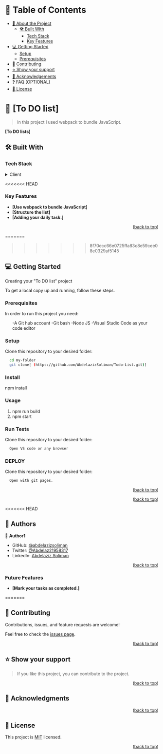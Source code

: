 <!-- TABLE OF CONTENTS -->

# 📗 Table of Contents

- [📖 About the Project](#about-project)
  - [🛠 Built With](#built-with)
    - [Tech Stack](#tech-stack)
    - [Key Features](#key-features)
- [💻 Getting Started](#getting-started)
  - [Setup](#setup)
  - [Prerequisites](#prerequisites)
- [🤝 Contributing](#contributing)
- [⭐️ Show your support](#support)
- [🙏 Acknowledgements](#acknowledgements)
- [❓ FAQ (OPTIONAL)](#faq)
- [📝 License](#license)

<!-- PROJECT DESCRIPTION -->

# 📖 [To DO list] <a name="about-project"></a>

> In this project I used webpack to bundle JavaScript.

**[To DO lists]**

## 🛠 Built With <a name="built-with"></a>

### Tech Stack <a name="tech-stack"></a>

<details>
  <summary>Client</summary>
</details>

<<<<<<< HEAD

<!-- Features -->

### Key Features <a name="key-features"></a>

- **[Use webpack to bundle JavaScript]**
- **[Structure the list]**
- **[Adding your daily task.]**

<p align="right">(<a href="#readme-top">back to top</a>)</p>

=======

> > > > > > > 8f70ecc66e0725ffa83c8e59cee08e0329af5145

<!-- GETTING STARTED -->

## 💻 Getting Started <a name="getting-started"></a>

Creating your "To DO list" project

To get a local copy up and running, follow these steps.

### Prerequisites

In order to run this project you need:

<ul>
-A Git hub account
-Git bash
-Node JS
-Visual Studio Code as your code editor
</ul>

### Setup

Clone this repository to your desired folder:

```sh
  cd my-folder
  git clone[ (https://github.com/AbdelazizSoliman/Todo-List.git)]
```

### Install

npm install

### Usage

1. npm run build
2. npm start

### Run Tests

Clone this repository to your desired folder:

```sh
  Open VS code or any browser
```

### DEPLOY

Clone this repository to your desired folder:

```sh
  Open with git pages.
```

<p align="right">(<a href="#readme-top">back to top</a>)</p>

<p align="right">(<a href="#readme-top">back to top</a>)</p>

<<<<<<< HEAD

<!-- AUTHORS -->

## 👥 Authors <a name="authors"></a>

👤 **Author1**

- GitHub: [@abdelazizsoliman](https://github.com/abdelazizsoliman)
- Twitter: [@Abdelaz21958317](https://twitter.com/Abdelaz21958317)
- LinkedIn: [Abdelaziz Soliman](https://www.linkedin.com/in/abdelaziz-soliman-16989b89/)

<p align="right">(<a href="#readme-top">back to top</a>)</p>

### Future Features <a name="Future-features"></a>

- **[Mark your tasks as completed.]**

=======

<!-- CONTRIBUTING -->

## 🤝 Contributing <a name="contributing"></a>

Contributions, issues, and feature requests are welcome!

Feel free to check the [issues page](../../issues/).

<p align="right">(<a href="#readme-top">back to top</a>)</p>

<!-- SUPPORT -->

## ⭐️ Show your support <a name="support"></a>

> If you like this project, you can contribute to the project.

<p align="right">(<a href="#readme-top">back to top</a>)</p>

<!-- ACKNOWLEDGEMENTS -->

## 🙏 Acknowledgments <a name="acknowledgements"></a>

<p align="right">(<a href="#readme-top">back to top</a>)</p>

<!-- FAQ (optional) -->

<!-- LICENSE -->

## 📝 License <a name="license"></a>

This project is [MIT](https://github.com/AbdelazizSoliman/Todo-List/blob/main/LICENSE) licensed.

<p align="right">(<a href="#readme-top">back to top</a>)</p>
